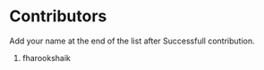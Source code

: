 # Contributors

  Add your name at the end of the list after Successfull contribution.

  1. fharookshaik
